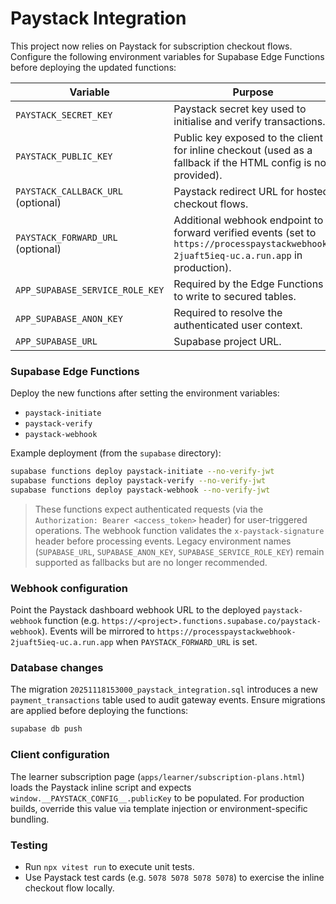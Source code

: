 # Paystack Integration

This project now relies on Paystack for subscription checkout flows. Configure the
following environment variables for Supabase Edge Functions before deploying the
updated functions:

| Variable                           | Purpose                                                                                                                                 |
| ---------------------------------- | --------------------------------------------------------------------------------------------------------------------------------------- |
| `PAYSTACK_SECRET_KEY`              | Paystack secret key used to initialise and verify transactions.                                                                         |
| `PAYSTACK_PUBLIC_KEY`              | Public key exposed to the client for inline checkout (used as a fallback if the HTML config is not provided).                           |
| `PAYSTACK_CALLBACK_URL` (optional) | Paystack redirect URL for hosted checkout flows.                                                                                        |
| `PAYSTACK_FORWARD_URL` (optional)  | Additional webhook endpoint to forward verified events (set to `https://processpaystackwebhook-2juaft5ieq-uc.a.run.app` in production). |
| `APP_SUPABASE_SERVICE_ROLE_KEY`    | Required by the Edge Functions to write to secured tables.                                                                              |
| `APP_SUPABASE_ANON_KEY`            | Required to resolve the authenticated user context.                                                                                     |
| `APP_SUPABASE_URL`                 | Supabase project URL.                                                                                                                   |

### Supabase Edge Functions

Deploy the new functions after setting the environment variables:

- `paystack-initiate`
- `paystack-verify`
- `paystack-webhook`

Example deployment (from the `supabase` directory):

```bash
supabase functions deploy paystack-initiate --no-verify-jwt
supabase functions deploy paystack-verify --no-verify-jwt
supabase functions deploy paystack-webhook --no-verify-jwt
```

> These functions expect authenticated requests (via the `Authorization: Bearer <access_token>` header) for user-triggered operations. The webhook function validates the `x-paystack-signature` header before processing events. Legacy environment names (`SUPABASE_URL`, `SUPABASE_ANON_KEY`, `SUPABASE_SERVICE_ROLE_KEY`) remain supported as fallbacks but are no longer recommended.

### Webhook configuration

Point the Paystack dashboard webhook URL to the deployed `paystack-webhook` function (e.g. `https://<project>.functions.supabase.co/paystack-webhook`). Events will be mirrored to `https://processpaystackwebhook-2juaft5ieq-uc.a.run.app` when `PAYSTACK_FORWARD_URL` is set.

### Database changes

The migration `20251118153000_paystack_integration.sql` introduces a new `payment_transactions` table used to audit gateway events. Ensure migrations are applied before deploying the functions:

```bash
supabase db push
```

### Client configuration

The learner subscription page (`apps/learner/subscription-plans.html`) loads the Paystack inline script and expects `window.__PAYSTACK_CONFIG__.publicKey` to be populated. For production builds, override this value via template injection or environment-specific bundling.

### Testing

- Run `npx vitest run` to execute unit tests.
- Use Paystack test cards (e.g. `5078 5078 5078 5078`) to exercise the inline checkout flow locally.
